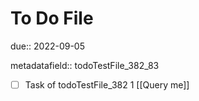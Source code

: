 # To Do File

due:: 2022-09-05

metadatafield:: todoTestFile_382_83

- [ ] Task of todoTestFile_382 1 [[Query me]]
